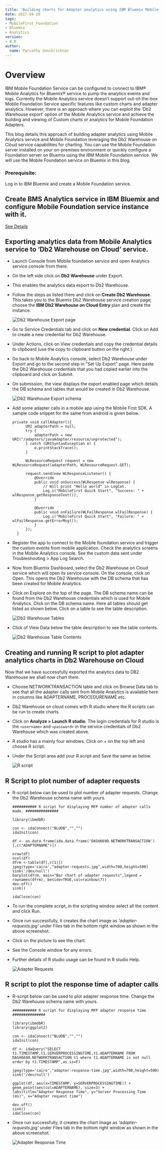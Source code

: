 ```yaml
---
title: 'Building charts for Adapter analytics using IBM Bluemix Mobile Analytics service and IBM Mobile Foundation Service'
date: 2017-04-26
tags:
- MobileFirst_Foundation
- Bluemix
- Analytics
version:
- 8.0
author:
  name: Parvathy Unnikrishnan
---
```


# Overview

IBM Mobile Foundation Service can be configured to connect to IBM® Mobile Analytics for Bluemix® service to pump the analytics events and logs. Currently the Mobile Analytics service doesn’t support out-of-the-box Mobile Foundation Service specific features like custom charts and adapter analytics.  However, there is an approach where you can exploit the ’Db2 Warehouse export’ option of the Mobile Analytics service and achieve the building and viewing of Custom charts or analytics for Mobile Foundation Adapters.

This blog details this approach of building adapter analytics using Mobile Analytics service and Mobile Foundation leveraging the Db2 Warehouse on Cloud service capabilities for charting. You can use the Mobile Foundation server installed on your on-premises environment or quickly configure a Foundation server on Bluemix using the IBM Mobile Foundation service. We will use the Mobile Foundation service on Bluemix in this blog.

### Prerequisite:
Log in to IBM Bluemix and create a Mobile Foundation service.

## Create BMS Analytics service in IBM Bluemix and configure Mobile Foundation service instance with it.
[See Details](https://mobilefirstplatform.ibmcloud.com/blog/2016/07/11/analytics-bm-service/)

## Exporting analytics data from Mobile Analytics service to ‘Db2 Warehouse on Cloud’ service.

- Launch Console from Mobile foundation service and open Analytics service console from there.
- On the left side click on **Db2 Warehouse** under Export.
- This enables the analytics data export to Db2 Warehouse.
- Follow the steps as listed there and click on **Create Db2 Warehouse**. This takes you to the Bluemix Db2 Warehouse service creation page; choose the **IBM Db2 Warehouse on Cloud Entry** plan and create the instance.

  ![Db2 Warehouse Export page]({{site.baseurl}}/assets/blog/2017-04-26-adapter-analytics-using-analytics-and-dashdb-analytics-service/db2-warehouse-export-page.png)
- Go to Service Credentials tab and click on **New credential**. Click on Add to create a new credential for Db2 Warehouse.
- Under Actions, click on View credentials and copy the credential details to clipboard (use the copy to clipboard button on the right.)
- Go back to Mobile Analytics console, select Db2 Warehouse under Export and go to the second step in "Set Up Export" page.  Here paste the Db2 Warehouse credentials that you had copied earlier into the clipboard and click on Submit.
- On submission, the view displays the export enabled page which details the DB schema and tables that would be created in Db2 Warehouse.

  ![Db2 Warehouse Export schema]({{site.baseurl}}/assets/blog/2017-04-26-adapter-analytics-using-analytics-and-dashdb-analytics-service/db2-warehouse-export-schema.png)
- Add some adapter calls in a mobile app using the Mobile First SDK. A sample code snippet for the same from android is given below.


  ```
  private void callAdapter(){
        URI adapterPath = null;
        try {
            adapterPath = new URI("/adapters/javaAdapter/resource/unprotected");
        } catch (URISyntaxException e) {
            e.printStackTrace();
        }

        WLResourceRequest request = new WLResourceRequest(adapterPath, WLResourceRequest.GET);

        request.send(new WLResponseListener() {
            @Override
            public void onSuccess(WLResponse wlResponse) {
                // Will print "Hello world" in LogCat.
                Log.i("MobileFirst Quick Start", "Success: " + wlResponse.getResponseText());
            }

            @Override
            public void onFailure(WLFailResponse wlFailResponse) {
                Log.i("MobileFirst Quick Start", "Failure: " + wlFailResponse.getErrorMsg());
            }
        });
    }
    ```
- Register the app to connect to the Mobile foundation service and trigger the custom events from mobile application. Check the analytics screens in the Mobile Analytics console. See the custom data sent under Troubleshooting > App Log Search.
- Now from Bluemix Dashboard, select the Db2 Warehouse on Cloud service which will open its service console.  On the console, click on Open. This opens the Db2 Warehouse with the DB schema that has been created for Mobile Analytics.
- Click on Explore on the top of the page. The DB schema name can be found from the Db2 Warehouse credentials which is used for Mobile Analytics. Click on the DB schema name. Here all tables should get listed as shown below. Click on a table to see the table description.

  ![Db2 Warehouse Tables]({{site.baseurl}}/assets/blog/2017-04-26-adapter-analytics-using-analytics-and-dashdb-analytics-service/db2-warehouse-tables.png)

- Click of View Data below the table description to see the table contents.

  ![Db2 Warehouse Table Contents]({{site.baseurl}}/assets/blog/2017-04-26-adapter-analytics-using-analytics-and-dashdb-analytics-service/db2-warehouse-table-content.png)

## Creating and running R script to plot adapter analytics charts in Db2 Warehouse on Cloud

Now that we have successfully exported the analytics data to DB2 Warehouse we shall now chart them.

- Choose NETWORKTRANSACTION table and click on Browse Data tab to see that all the adapter calls sent from Mobile Analytics is available here in columns like ADAPTERNAME, PROCEDURENAME etc.
- Db2 Warehouse on cloud comes with R studio where the R scripts can be run to create charts.
- Click on **Analyze > Launch R studio**. The login credentials for R studio is the `<username>` and `<password>` in the service credentials of Db2 Warehouse which was created above.
- R studio has a mainly four windows. Click on + on the top left and choose R script.
- Under the Script area add your R script and Save the same as below.

  ![R script]({{site.baseurl}}/assets/blog/2017-04-26-adapter-analytics-using-analytics-and-dashdb-analytics-service/r-script-screen.png)

## R Script to plot number of adapter requests

- R-script below can be used to plot number of adapter requests. Change the Db2 Warehouse schema name with yours.

  ```
  ########### R script for displaying MFP number of adapter calls made. ###############

  library(ibmdbR)

  con <- idaConnect("BLUDB","","")
  idaInit(con)

  df <- as.data.frame(ida.data.frame('DASH6690.NETWORKTRANSACTION')[,c("ADAPTERNAME")])

  nrow(df)
  ncol(df)
  dfrm <-table(df[,c(1)])
  jpeg(type='cairo',"adapter-requests.jpg",width=700,height=500)
  sink('/dev/null')
  barplot(dfrm, main="Bar chart of adapter requests",legend = rownames(dfrm), beside=TRUE,col=rainbow(7))
  dev.off()
  sink()

  idaClose(con)
  ```
- To run the complete script, in the scripting window select all the content and click Run.
- Once run successfully, it creates the chart image as _'adapter-requests.jpg'_ under Files tab in the bottom right window as shown in the above screenshot.
- Click on the picture to see the chart.
- See the Console window for any errors.
- Further details of R studio usage can be found in R studio Help.

  ![Adapter Requests]({{site.baseurl}}/assets/blog/2017-04-26-adapter-analytics-using-analytics-and-dashdb-analytics-service/adapter-requests.png)

## R script to plot the response time of adapter calls

- R-script below can be used to plot adapter response time. Change the Db2 Warehouse schema name with yours.

  ```
  ########### R script for displaying MFP adapter response time ###############

  library(ibmdbR)
  library(ggplot2)

  con <- idaConnect("BLUDB","","")
  idaInit(con)

  df <- idaQuery("SELECT  t1.TIMESTAMP,t1.SERVERPROCESSINGTIME,t1.ADAPTERNAME FROM DASH6690.NETWORKTRANSACTION t1 where t1.ADAPTERNAME is not null order by t1.TIMESTAMP",as.is=F)

  jpeg(type='cairo',"adapter-response-time.jpg",width=700,height=500)
  sink('/dev/null')

  ggplot(df, aes(x=TIMESTAMP, y=SERVERPROCESSINGTIME)) +
  geom_point(aes(col=ADAPTERNAME), size=3) +
  labs(title="Adapter Response Time", y="Server Processing Time (ms)", x="Adapter request time")

  dev.off()
  sink()
  idaClose(con)
  ```
- Once run successfully, it creates the chart image as _'adapter-requests.jpg'_ under Files tab in the bottom right window as shown in the above screenshot.

  ![Adapter Response Time]({{site.baseurl}}/assets/blog/2017-04-26-adapter-analytics-using-analytics-and-dashdb-analytics-service/adapter-response-time.png)
